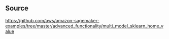 ## Source

https://github.com/aws/amazon-sagemaker-examples/tree/master/advanced_functionality/multi_model_sklearn_home_value
